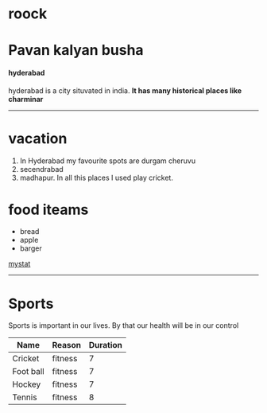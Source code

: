 # roock

# Pavan kalyan busha

#### hyderabad

hyderabad is a city situvated in india. **It has many historical places like charminar**


---

# vacation

1. In Hyderabad my favourite spots are durgam cheruvu
2. secendrabad
3. madhapur. In all this places I used play cricket.

# food iteams
 
* bread
* apple
* barger
 
[mystat](Users\S567541\Documents\GitHub\roock)

---
# Sports
 
 Sports is important in our lives. By that our health will be in our control

 | Name | Reason | Duration |
 | ------- | ---- | ---------|
 | Cricket | fitness | 7 |
 | Foot ball | fitness | 7 |
 | Hockey | fitness | 7 |
 | Tennis | fitness | 8 |







 